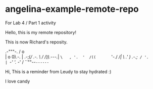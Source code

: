 # angelina-example-remote-repo
For Lab 4 / Part 1 activity

Hello, this is my remote repository!

This is now Richard's reposity.

  .-"""-.
 /      o\
|    o   0).-.
|       .-;(_/     .-.
 \     /  /)).---._|  `\   ,
  '.  '  /((       `'-./ _/|
    \  .'  )        .-.;`  /
     '.             |  `\-'
       '._        -'    /
         ``""--`------`
         

Hi, This is a reminder from Leudy to stay hydrated :)

I love candy 

